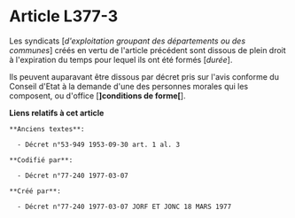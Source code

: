 # Article L377-3

Les syndicats [*d'exploitation groupant des départements ou des communes*] créés en vertu de l'article précédent sont dissous
de plein droit à l'expiration du temps pour lequel ils ont été formés [*durée*].

Ils peuvent auparavant être dissous par décret pris sur l'avis conforme du Conseil d'Etat à la demande d'une des personnes
morales qui les composent, ou d'office [**]conditions de forme[**].

**Liens relatifs à cet article**

	**Anciens textes**:

	  - Décret n°53-949 1953-09-30 art. 1 al. 3

	**Codifié par**:

	  - Décret n°77-240 1977-03-07

	**Créé par**:

	  - Décret n°77-240 1977-03-07 JORF ET JONC 18 MARS 1977
